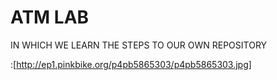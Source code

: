 # ATM LAB

IN WHICH WE LEARN THE STEPS TO OUR OWN REPOSITORY

:[http://ep1.pinkbike.org/p4pb5865303/p4pb5865303.jpg]
